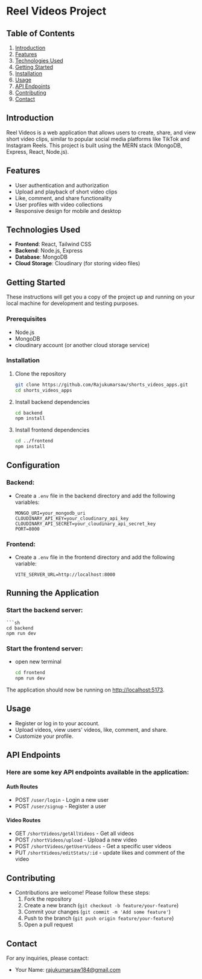 # Reel Videos Project

## Table of Contents
1. [Introduction](#introduction)
2. [Features](#features)
3. [Technologies Used](#technologies-used)
4. [Getting Started](#getting-started)
5. [Installation](#installation)
6. [Usage](#usage)
7. [API Endpoints](#api-endpoints)
8. [Contributing](#contributing)
9. [Contact](#contact)

## Introduction
Reel Videos is a web application that allows users to create, share, and view short video clips, similar to popular social media platforms like TikTok and Instagram Reels. This project is built using the MERN stack (MongoDB, Express, React, Node.js).

## Features
- User authentication and authorization
- Upload and playback of short video clips
- Like, comment, and share functionality
- User profiles with video collections
- Responsive design for mobile and desktop

## Technologies Used
- **Frontend**: React, Tailwind CSS
- **Backend**: Node.js, Express
- **Database**: MongoDB
- **Cloud Storage**: Cloudinary (for storing video files)

## Getting Started
These instructions will get you a copy of the project up and running on your local machine for development and testing purposes.

### Prerequisites
- Node.js
- MongoDB
- cloudinary account (or another cloud storage service)

### Installation
1. Clone the repository
   ```sh
   git clone https://github.com/Rajukumarsaw/shorts_videos_apps.git
   cd shorts_videos_apps
2. Install backend dependencies
   ```sh
   cd backend
   npm install

3. Install frontend dependencies
   ```sh
   cd ../frontend
   npm install

## Configuration
### Backend:
- Create a `.env` file in the backend directory and add the following variables:
   
    ```
    MONGO_URI=your_mongodb_uri
    CLOUDINARY_API_KEY=your_cloudinary_api_key
    CLOUDINARY_API_SECRET=your_cloudinary_api_secret_key
    PORT=8000
    ```

### Frontend:
- Create a `.env` file in the frontend directory and add the following variable:
    ```
    VITE_SERVER_URL=http://localhost:8000
    ```

## Running the Application
### Start the backend server:
    ```sh
    cd backend
    npm run dev

### Start the frontend server:
- open new terminal
 
    ```sh
    cd frontend
    npm run dev
 The application should now be running on [http://localhost:5173](http://localhost:5173).

## Usage
- Register or log in to your account.
- Upload videos, view users' videos, like, comment, and share.
- Customize your profile.

## API Endpoints
### Here are some key API endpoints available in the application:
#### Auth Routes
- POST `/user/login` - Login a new user
- POST `/user/signup` - Register a user

#### Video Routes
- GET `/shortVideos/getAllVideos` - Get all videos
- POST `/shortVideos/upload` - Upload a new video
- POST `/shortVideos/getUserVideos` - Get a specific user videos
- PUT `/shortVideos/editStats/:id` - update likes and comment of the video
  

## Contributing
- Contributions are welcome! Please follow these steps:
   1. Fork the repository
   2. Create a new branch (`git checkout -b feature/your-feature`)
   3. Commit your changes (`git commit -m 'Add some feature'`)
   4. Push to the branch (`git push origin feature/your-feature`)
   5. Open a pull request

## Contact
For any inquiries, please contact:
- Your Name: rajukumarsaw184@gmail.com
